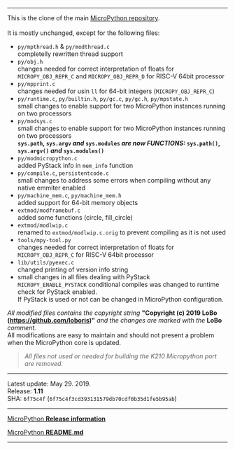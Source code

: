 
***

This is the clone of the main [MicroPython repository](https://github.com/micropython/micropython).<br><br>
It is mostly unchanged, except for the following files:<br>

* `py/mpthread.h` & `py/modthread.c`<br>completelly rewritten thread support
* `py/obj.h`<br>changes needed for correct interpretation of floats for `MICROPY_OBJ_REPR_C` and `MICROPY_OBJ_REPR_D` for RISC-V 64bit processor
* `py/mpprint.c`<br>changes needed for usin `ll` for 64-bit integers (`MICROPY_OBJ_REPR_C`)
* `py/runtime.c`, `py/builtin.h`, `py/gc.c`, `py/gc.h`, `py/mpstate.h`<br> small changes to enable support for two MicroPython instances running on two processors
* `py/modsys.c`<br> small changes to enable support for two MicroPython instances running on two processors<br>**`sys.path`, `sys.argv` _and_ `sys.modules` _are now FUNCTIONS:_ `sys.path()`, `sys.argv()` _and_ `sys.modules()`**
* `py/modmicropython.c`<br> added PyStack info in `mem_info` function
* `py/compile.c`, `persistentcode.c`<br> small changes to address some errors when compiling without any native emmiter enabled
* `py/machine_mem.c`, `py/machine_mem.h`<br> added support for 64-bit memory objects
* `extmod/modframebuf.c`<br>added some functions (circle, fill_circle)
* `extmod/modlwip.c`<br>renamed to `extmod/modlwip.c.orig` to prevent compiling as it is not used
* `tools/mpy-tool.py`<br>changes needed for correct interpretation of floats for `MICROPY_OBJ_REPR_C` for RISC-V 64bit processor
* `lib/utils/pyexec.c`<br>changed printing of version info string
* small changes in all files dealing with PyStack<br>`MICROPY_ENABLE_PYSTACK` conditional compiles was changed to runtime check for PyStack enabled.<br>If PyStack is used or not can be changed in MicroPython configuration.

*All modified files contains the copyright string* **"Copyright (c) 2019 LoBo (https://github.com/loboris)"** *and the changes are marked with the* **LoBo** *comment.*<br>
All modifications are easy to maintain and should not present a problem when the MicroPython core is updated.

> *All files not used or needed for building the K210 Micropython port are removed.*

***

Latest update: May 29. 2019.<br>
Release: **1.11**<br>
SHA: `6f75c4f` (`6f75c4f3cd393131579db70cdf0b35d1fe5b95ab`)

***

[MicroPython **Release information**](https://github.com/micropython/micropython/releases/tag/v1.11)

[MicroPython **README.md**](https://github.com/micropython/micropython/blob/master/README.md)

***
